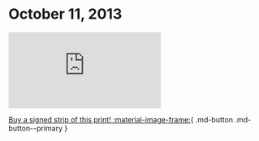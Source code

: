 # October 11, 2013

![](https://www.achewood.com/comic.php?date=10112013)

[Buy a signed strip of this print! :material-image-frame:](https://achewood-holiday-pop-up.myshopify.com/products/strip#10112013){ .md-button .md-button--primary }
